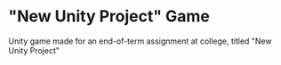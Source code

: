 # "New Unity Project" Game
Unity game made for an end-of-term assignment at college, titled "New Unity Project"
